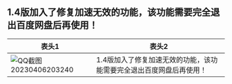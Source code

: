 1.4版加入了修复加速无效的功能，该功能需要完全退出百度网盘后再使用！
-----------------------------------  







<div align="center">

| 表头1  | 表头2|
| ---------- | -----------|
| ![QQ截图20230406203240](https://user-images.githubusercontent.com/24271838/230379658-d7846102-fac1-447f-b070-07c1c5027615.png)   | 1.4版加入了修复加速无效的功能，该功能需要完全退出百度网盘后再使用！   |

</div>

